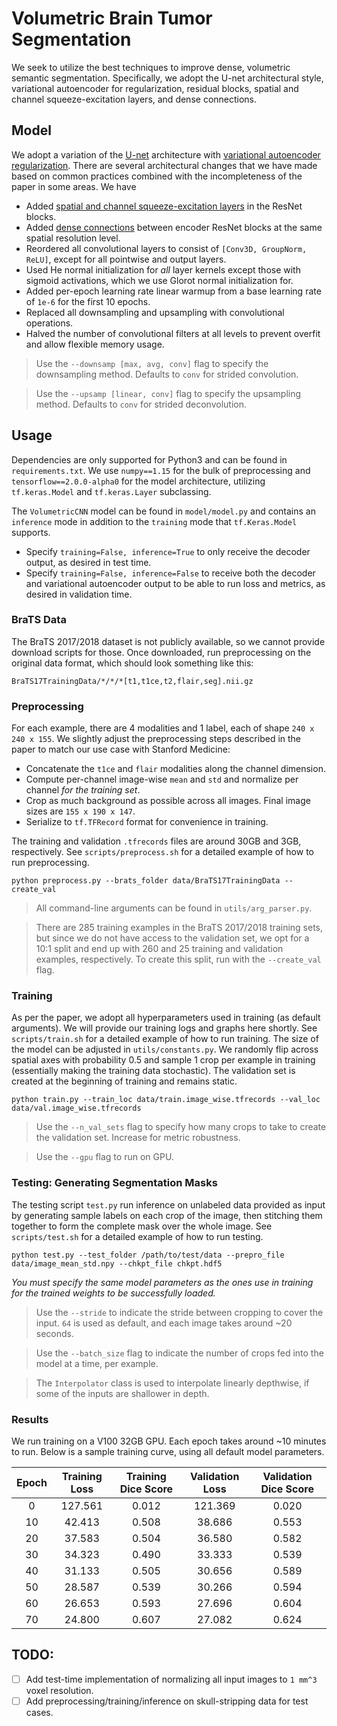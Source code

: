 # Volumetric Brain Tumor Segmentation
We seek to utilize the best techniques to improve dense, volumetric semantic segmentation. Specifically, we adopt the U-net architectural style, variational autoencoder for regularization, residual blocks, spatial and channel squeeze-excitation layers, and dense connections.

## Model
We adopt a variation of the [U-net](https://arxiv.org/pdf/1606.06650.pdf) architecture with [variational autoencoder regularization](https://arxiv.org/pdf/1810.11654.pdf). There are several architectural changes that we have made based on common practices combined with the incompleteness of the paper in some areas. We have
 - Added [spatial and channel squeeze-excitation layers](https://arxiv.org/abs/1803.02579) in the ResNet blocks.
 - Added [dense connections](https://arxiv.org/pdf/1608.06993.pdf) between encoder ResNet blocks at the same spatial resolution level.
 - Reordered all convolutional layers to consist of `[Conv3D, GroupNorm, ReLU]`, except for all pointwise and output layers.
 - Used He normal initialization for *all* layer kernels except those with sigmoid activations, which we use Glorot normal initialization for.
 - Added per-epoch learning rate linear warmup from a base learning rate of `1e-6` for the first 10 epochs.
 - Replaced all downsampling and upsampling with convolutional operations.
 - Halved the number of convolutional filters at all levels to prevent overfit and allow flexible memory usage.

> Use the `--downsamp [max, avg, conv]` flag to specify the downsampling method. Defaults to `conv` for strided convolution.

> Use the `--upsamp [linear, conv]` flag to specify the upsampling method. Defaults to `conv` for strided deconvolution.

## Usage
Dependencies are only supported for Python3 and can be found in `requirements.txt`. We use `numpy==1.15` for the bulk of preprocessing and `tensorflow==2.0.0-alpha0` for the model architecture, utilizing `tf.keras.Model` and `tf.keras.Layer` subclassing.

The `VolumetricCNN` model can be found in `model/model.py` and contains an `inference` mode in addition to the `training` mode that `tf.Keras.Model` supports.
 - Specify `training=False, inference=True` to only receive the decoder output, as desired in test time.
 - Specify `training=False, inference=False` to receive both the decoder and variational autoencoder output to be able to run loss and metrics, as desired in validation time.

### BraTS Data
The BraTS 2017/2018 dataset is not publicly available, so we cannot provide download scripts for those. Once downloaded, run preprocessing on the original data format, which should look something like this:
```
BraTS17TrainingData/*/*/*[t1,t1ce,t2,flair,seg].nii.gz
```

### Preprocessing
For each example, there are 4 modalities and 1 label, each of shape `240 x 240 x 155`. We slightly adjust the preprocessing steps described in the paper to match our use case with Stanford Medicine:
 - Concatenate the `t1ce` and `flair` modalities along the channel dimension.
 - Compute per-channel image-wise `mean` and `std` and normalize per channel *for the training set*.
 - Crop as much background as possible across all images. Final image sizes are `155 x 190 x 147`.
 - Serialize to `tf.TFRecord` format for convenience in training.

The training and validation `.tfrecords` files are around 30GB and 3GB, respectively. See `scripts/preprocess.sh` for a detailed example of how to run preprocessing.
```
python preprocess.py --brats_folder data/BraTS17TrainingData --create_val
```

> All command-line arguments can be found in `utils/arg_parser.py`.

> There are 285 training examples in the BraTS 2017/2018 training sets, but since we do not have access to the validation set, we opt for a 10:1 split and end up with 260 and 25 training and validation examples, respectively. To create this split, run with the `--create_val` flag.

### Training
As per the paper, we adopt all hyperparameters used in training (as default arguments). We will provide our training logs and graphs here shortly. See `scripts/train.sh` for a detailed example of how to run training. The size of the model can be adjusted in `utils/constants.py`. We randomly flip across spatial axes with probability 0.5 and sample 1 crop per example in training (essentially making the training data stochastic). The validation set is created at the beginning of training and remains static.
```
python train.py --train_loc data/train.image_wise.tfrecords --val_loc data/val.image_wise.tfrecords
```

> Use the `--n_val_sets` flag to specify how many crops to take to create the validation set. Increase for metric robustness.

> Use the `--gpu` flag to run on GPU.

### Testing: Generating Segmentation Masks
The testing script `test.py` run inference on unlabeled data provided as input by generating sample labels on each crop of the image, then stitching them together to form the complete mask over the whole image. See `scripts/test.sh` for a detailed example of how to run testing.
```
python test.py --test_folder /path/to/test/data --prepro_file data/image_mean_std.npy --chkpt_file chkpt.hdf5
```
*You must specify the same model parameters as the ones use in training for the trained weights to be successfully loaded.*

> Use the `--stride` to indicate the stride between cropping to cover the input. `64` is used as default, and each image takes around ~20 seconds.

> Use the `--batch_size` flag to indicate the number of crops fed into the model at a time, per example.

> The `Interpolator` class is used to interpolate linearly depthwise, if some of the inputs are shallower in depth.

### Results
We run training on a V100 32GB GPU. Each epoch takes around ~10 minutes to run. Below is a sample training curve, using all default model parameters.

|Epoch|Training Loss|Training Dice Score|Validation Loss|Validation Dice Score|
|:---:|:-----------:|:-----------------:|:-------------:|:-------------------:|
|0    |127.561      |0.012              |121.369        |0.020                |
|10   |42.413       |0.508              |38.686         |0.553                |
|20   |37.583       |0.504              |36.580         |0.582                |
|30   |34.323       |0.490              |33.333         |0.539                |
|40   |31.133       |0.505              |30.656         |0.589                |
|50   |28.587       |0.539              |30.266         |0.594                |
|60   |26.653       |0.593              |27.696         |0.604                |
|70   |24.800       |0.607              |27.082         |0.624                |

## TODO:
 - [ ] Add test-time implementation of normalizing all input images to `1 mm^3` voxel resolution.
 - [ ] Add preprocessing/training/inference on skull-stripping data for test cases.
